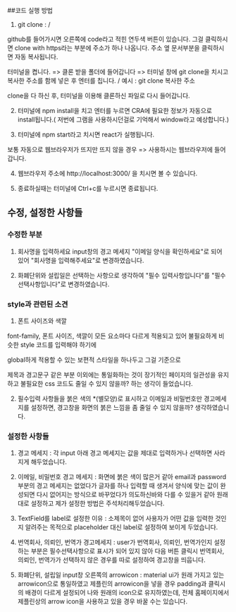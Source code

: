 ##코드 실행 방법

1. git clone : /

github를 들어가시면 오른쪽에 code라고 적힌 연두색 버튼이 있습니다.
그걸 클릭하시면 clone with https라는 부분에 주소가 하나 나옵니다.
주소 옆 문서부분을 클릭하시면 자동 복사됩니다.

터미널을 켭니다. => 클론 받을 폴더에 들어갑니다 => 터미널 창에 git clone을 치시고 복사한 주소를 함께 넣은 후 엔터를 칩니다.
/ 예시 : git clone 복사한 주소

clone을 다 하신 후, 터미널을 이용해 클론하신 파일로 다시 들어갑니다.

2. 터미널에 npm install을 치고 엔터를 누르면 CRA에 필요한 정보가 자동으로 install됩니다.( 저번에 그램을 사용하시던걸로 기억해서 window라고 예상합니다.)

3. 터미널에 npm start라고 치시면 react가 실행됩니다.

보통 자동으로 웹브라우저가 뜨지만 뜨지 않을 경우 => 사용하시는 웹브라우저에 들어갑니다.

4. 웹브라우저 주소에 http://localhost:3000/
   을 치시면 볼 수 있습니다.

5. 종료하실때는 터미널에 Ctrl+c를 누르시면 종료됩니다.

## 수정, 설정한 사항들

### 수정한 부분

1. 회사명을 입력하세요 input창의 경고 메세지 "이메일 양식을 확인하세요"로 되어 있어 "회사명을 입력해주세요"로 변경하였습니다.

2. 화폐단위와 설립일은 선택하는 사항으로 생각하여 "필수 입력사항입니다"를 "필수 선택사항입니다"로 변경하였습니다.

### style과 관련된 소견

1. 폰트 사이즈와 색깔

font-family, 폰트 사이즈, 색깔이 모든 요소마다 다르게 적용되고 있어 불필요하게 비슷한 style 코드를 입력해야 하기에

global하게 적용할 수 있는 보편적 스타일을 하나두고 그걸 기준으로

제목과 경고문구 같은 부분 이외에는 통일화하는 것이 장기적인 페이지의 일관성을 유지하고 불필요한 css 코드도 줄일 수 있지 않을까? 하는 생각이 들었습니다.

2. 필수입력 사항들을 붉은 색의 \*\(별모양)로 표시하고 이메일과 비밀번호만 경고메세지를 설정하면, 경고창을 화면의 붉은 느낌을 좀 줄일 수 있지 않을까? 생각하였습니다.

### 설정한 사항들

1. 경고 메세지 : 각 input 아래 경고 메세지는 값을 제대로 입력하거나 선택하면 사라지게 해두었습니다.

2. 이메일, 비밀번호 경고 메세지 : 화면에 붉은 색이 많은거 같아 email과 password부분의 경고 메세지는 없었다가 글자를 하나 입력할 때 생겨서 양식에 맞는 값이 완성되면 다시 없어지는 방식으로 바꾸었다가 의도하신바와 다를 수 있을거 같아 원래대로 설정하고 제가 설정한 방법은 주석처리해두었습니다.

3. TextField를 label로 설정한 이유 : 소제목이 없어 사용자가 어떤 값을 입력한 것인지 알려주는 목적으로 placeholder 대신 label로 설정하여 보이게 두었습니다.

4. 번역회사, 의뢰인, 번역가 경고메세지 : user가 번역회사, 의뢰인, 번역가인지 설정하는 부분은 필수선택사항으로 표시가 되어 있지 않아 다음 버튼 클릭시 번역회사, 의뢰인, 번역가가 선택하지 않은 경우를 따로 설정하여 경고창을 띄웁니다.

5. 화폐단위, 설립일 input창 오른쪽의 arrowicon : material ui가 원래 가지고 있는 arrowicon으로 통일하였고 제플린의 arrowicon을 넣을 경우 padding과 클릭시의 배경이 다르게 설정되어 나와 원래의 icon으로 유지하였는데, 전체 홈페이지에서 제플린상의 arrow icon을 사용하고 있을 경우 바꿀 수는 있습니다.
